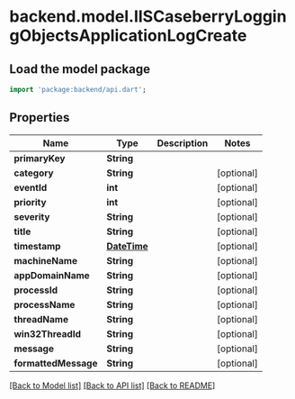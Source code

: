 # backend.model.IISCaseberryLoggingObjectsApplicationLogCreate

## Load the model package
```dart
import 'package:backend/api.dart';
```

## Properties
Name | Type | Description | Notes
------------ | ------------- | ------------- | -------------
**primaryKey** | **String** |  | 
**category** | **String** |  | [optional] 
**eventId** | **int** |  | [optional] 
**priority** | **int** |  | [optional] 
**severity** | **String** |  | [optional] 
**title** | **String** |  | [optional] 
**timestamp** | [**DateTime**](DateTime.md) |  | [optional] 
**machineName** | **String** |  | [optional] 
**appDomainName** | **String** |  | [optional] 
**processId** | **String** |  | [optional] 
**processName** | **String** |  | [optional] 
**threadName** | **String** |  | [optional] 
**win32ThreadId** | **String** |  | [optional] 
**message** | **String** |  | [optional] 
**formattedMessage** | **String** |  | [optional] 

[[Back to Model list]](../README.md#documentation-for-models) [[Back to API list]](../README.md#documentation-for-api-endpoints) [[Back to README]](../README.md)


